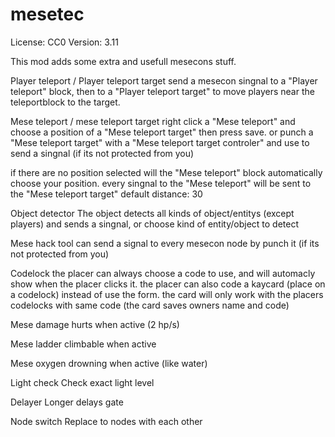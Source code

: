 # mesetec

License: CC0
Version: 3.11

This mod adds some extra and usefull mesecons stuff.


Player teleport / Player teleport target
send a mesecon singnal to a "Player teleport" block, then to a "Player teleport target" to move players near the teleportblock to the target.

Mese teleport / mese teleport target
right click a "Mese teleport" and choose a position of a "Mese teleport target" then press save.
or punch a "Mese teleport target" with a "Mese teleport target controler" and use to send a singnal (if its not protected from you)

if there are no position selected will the "Mese teleport" block automatically choose your position.
every singnal to the "Mese teleport" will be sent to the "Mese teleport target"
default distance: 30

Object detector
The object detects all kinds of object/entitys (except players) and sends a singnal, or choose kind of entity/object to detect

Mese hack tool
can send a signal to every mesecon node by punch it (if its not protected from you)

Codelock
the placer can always choose a code to use, and will automacly show when the placer clicks it.
the placer can also code a kaycard (place on a codelock) instead of use the form.
the card will only work with the placers codelocks with same code (the card saves owners name and code)

Mese damage
hurts when active (2 hp/s)

Mese ladder
climbable when active

Mese oxygen
drowning when active (like water)

Light check
Check exact light level

Delayer
Longer delays gate

Node switch
Replace to nodes with each other
